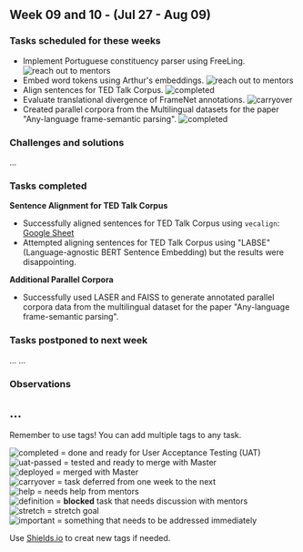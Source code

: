 ## Week 09 and 10 - (Jul 27 - Aug 09)

### Tasks scheduled for these weeks
- Implement Portuguese constituency parser using FreeLing. ![reach out to mentors](https://img.shields.io/static/v1?label=&message=needs_definition&color=blue)
- Embed word tokens using Arthur's embeddings. ![reach out to mentors](https://img.shields.io/static/v1?label=&message=needs_definition&color=blue)
- Align sentences for TED Talk Corpus. ![completed](https://img.shields.io/static/v1?label=&message=completed&color=green)
- Evaluate translational divergence of FrameNet annotations. ![carryover](https://img.shields.io/static/v1?label=&message=carryover&color=yellow)
- Created parallel corpora from the Multilingual datasets for the paper "Any-language frame-semantic parsing". ![completed](https://img.shields.io/static/v1?label=&message=completed&color=green)


### Challenges and solutions

...


### Tasks completed
**Sentence Alignment for TED Talk Corpus**
- Successfully aligned sentences for TED Talk Corpus using `vecalign`: [Google Sheet](https://docs.google.com/spreadsheets/d/1W7tPyE2kiAziFOw-woaYzlDlC5aCc1jco-5VkAtEtCs/edit#gid=898901472)
- Attempted aligning sentences for TED Talk Corpus using "LABSE" (Language-agnostic BERT Sentence Embedding) but the results were disappointing. 

**Additional Parallel Corpora**
- Successfully used LASER and FAISS to generate annotated parallel corpora data from the multilingual dataset for the paper "Any-language frame-semantic parsing".


### Tasks postponed to next week

...
...

### Observations

...
---
Remember to use tags! You can add multiple tags to any task.

![completed](https://img.shields.io/static/v1?label=&message=completed&color=green) = done and ready for User Acceptance Testing (UAT)<br>
![uat-passed](https://img.shields.io/static/v1?label=UAT&message=passed&color=success) = tested and ready to merge with Master<br>
![deployed](https://img.shields.io/static/v1?label=&message=deployed&color=success) = merged with Master<br>
![carryover](https://img.shields.io/static/v1?label=&message=carryover&color=yellow) = task deferred from one week to the next<br>
![help](https://img.shields.io/static/v1?label=&message=need_help&color=blue) = needs help from mentors<br>
![definition](https://img.shields.io/static/v1?label=&message=needs_definition&color=orange) = **blocked** task that needs discussion with mentors<br>
![stretch](https://img.shields.io/static/v1?label=&message=stretch&color=orange) = stretch goal <br>
![important](https://img.shields.io/static/v1?label=&message=important&color=red) = something that needs to be addressed immediately<br>


Use [Shields.io](https://shields.io) to creat new tags if needed.

